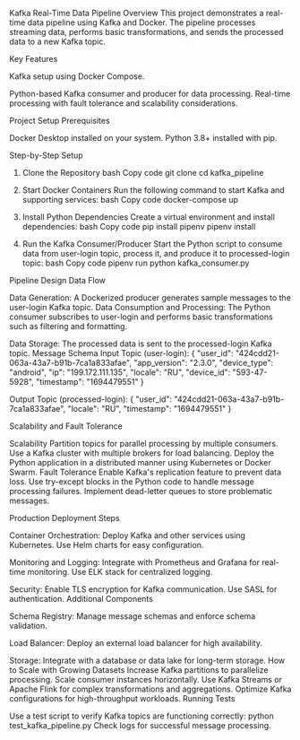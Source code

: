 Kafka Real-Time Data Pipeline
Overview
This project demonstrates a real-time data pipeline using Kafka and Docker. The pipeline processes streaming data, performs basic transformations, and sends the processed data to a new Kafka topic.

Key Features

Kafka setup using Docker Compose.

Python-based Kafka consumer and producer for data processing.
Real-time processing with fault tolerance and scalability considerations.

Project Setup
Prerequisites

Docker Desktop installed on your system.
Python 3.8+ installed with pip.

Step-by-Step Setup

1. Clone the Repository
bash
Copy code
git clone <your-repo-url>
cd kafka_pipeline

2. Start Docker Containers
Run the following command to start Kafka and supporting services:
bash
Copy code
docker-compose up

3. Install Python Dependencies
Create a virtual environment and install dependencies:
bash
Copy code
pip install pipenv
pipenv install

4. Run the Kafka Consumer/Producer
Start the Python script to consume data from user-login topic, process it, and produce it to processed-login topic:
bash
Copy code
pipenv run python kafka_consumer.py


Pipeline Design
Data Flow

Data Generation:
A Dockerized producer generates sample messages to the user-login Kafka topic.
Data Consumption and Processing:
The Python consumer subscribes to user-login and performs basic transformations such as filtering and formatting.

Data Storage:
The processed data is sent to the processed-login Kafka topic.
Message Schema
Input Topic (user-login):
{
  "user_id": "424cdd21-063a-43a7-b91b-7ca1a833afae",
  "app_version": "2.3.0",
  "device_type": "android",
  "ip": "199.172.111.135",
  "locale": "RU",
  "device_id": "593-47-5928",
  "timestamp": "1694479551"
}

Output Topic (processed-login):
{
  "user_id": "424cdd21-063a-43a7-b91b-7ca1a833afae",
  "locale": "RU",
  "timestamp": "1694479551"
}

Scalability and Fault Tolerance

Scalability
Partition topics for parallel processing by multiple consumers.
Use a Kafka cluster with multiple brokers for load balancing.
Deploy the Python application in a distributed manner using Kubernetes or Docker Swarm.
Fault Tolerance
Enable Kafka's replication feature to prevent data loss.
Use try-except blocks in the Python code to handle message processing failures.
Implement dead-letter queues to store problematic messages.

Production Deployment Steps

Container Orchestration:
Deploy Kafka and other services using Kubernetes.
Use Helm charts for easy configuration.

Monitoring and Logging:
Integrate with Prometheus and Grafana for real-time monitoring.
Use ELK stack for centralized logging.

Security:
Enable TLS encryption for Kafka communication.
Use SASL for authentication.
Additional Components

Schema Registry:
Manage message schemas and enforce schema validation.

Load Balancer:
Deploy an external load balancer for high availability.

Storage:
Integrate with a database or data lake for long-term storage.
How to Scale with Growing Datasets
Increase Kafka partitions to parallelize processing.
Scale consumer instances horizontally.
Use Kafka Streams or Apache Flink for complex transformations and aggregations.
Optimize Kafka configurations for high-throughput workloads.
Running Tests

Use a test script to verify Kafka topics are functioning correctly:
python test_kafka_pipeline.py
Check logs for successful message processing.
